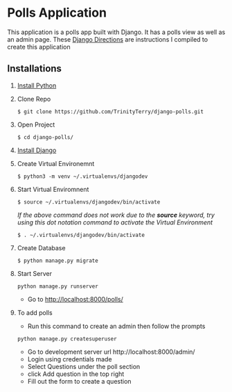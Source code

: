 # Polls Application

This application is a polls app built with Django. It has a polls view as well as an admin page. These [Django Directions](https://github.com/TrinityTerry/django-directions) are instructions I compiled to create this application

## Installations
1. [Install Python](https://github.com/TrinityTerry/django-directions/blob/master/contents/installations.md#install-python-1)
1. Clone Repo
    ```shell
    $ git clone https://github.com/TrinityTerry/django-polls.git
    ```
1. Open Project
    ```shell
    $ cd django-polls/
    ```
1. [Install Django]()
1. Create Virtual Environemnt
    ```shell
    $ python3 -m venv ~/.virtualenvs/djangodev
    ```
1. Start Virtual Enviromnent
    ```shell
    $ source ~/.virtualenvs/djangodev/bin/activate
    ```

    *If the above command does not work due to the __source__ keyword, try using this dot notation command to activate the Virtual Environment*

    ```shell
    $ . ~/.virtualenvs/djangodev/bin/activate
   ```
1. Create Database
    ```shell
    $ python manage.py migrate
    ```
1. Start Server
    ```shell
    python manage.py runserver
    ```
    - Go to [http://localhost:8000/polls/](http://localhost:8000/polls/)
1. To add polls
    - Run this command to create an admin then follow the prompts
    ```shell
    python manage.py createsuperuser
    ```
    - Go to development server url http://localhost:8000/admin/
    - Login using credentials made
    - Select Questions under the poll section
    - click Add question in the top right
    - Fill out the form to create a question

